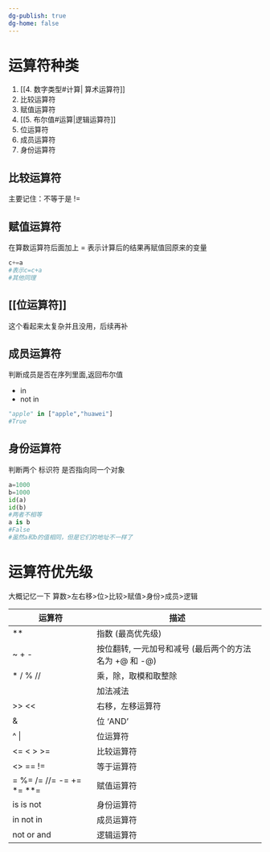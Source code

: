 ```yaml
---
dg-publish: true
dg-home: false
---
```

# 运算符种类
1. [[4. 数字类型#计算| 算术运算符]]
2. 比较运算符
3. 赋值运算符
4. [[5. 布尔值#运算|逻辑运算符]]
5. 位运算符
6. 成员运算符
7. 身份运算符

## 比较运算符
主要记住：不等于是 != 


## 赋值运算符

在算数运算符后面加上 = 
表示计算后的结果再赋值回原来的变量
```python
c+=a
#表示c=c+a
#其他同理
```

## [[位运算符]]
这个看起来太复杂并且没用，后续再补

## 成员运算符
判断成员是否在序列里面,返回布尔值
- in
- not in

```python
"apple" in ["apple","huawei"]
#True
```

## 身份运算符
判断两个 标识符 是否指向同一个对象 
```python
a=1000
b=1000
id(a)
id(b)
#两者不相等
a is b
#False
#虽然a和b的值相同，但是它们的地址不一样了
```

# 运算符优先级

大概记忆一下
算数>左右移>位>比较>赋值>身份>成员>逻辑

|运算符|描述|
|---|---|
|**|指数 (最高优先级)|
|~ + -|按位翻转, 一元加号和减号 (最后两个的方法名为 +@ 和 -@)|
|* / % //|乘，除，取模和取整除|
||加法减法|
|>> <<|右移，左移运算符|
|&|位 ‘AND’|
|^ \||位运算符|
|<= < > >=|比较运算符|
|<> == !=|等于运算符|
|= %= /= //= -= += *= **=|赋值运算符|
|is is not|身份运算符|
|in not in|成员运算符|
|not or and|逻辑运算符|

